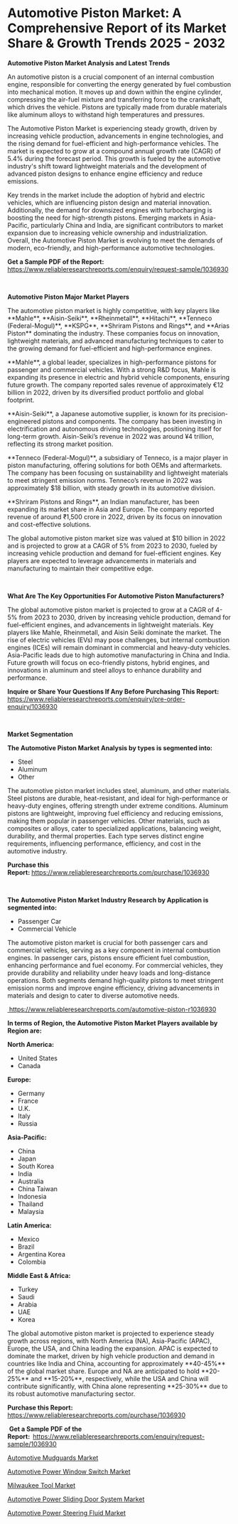 <p><h1>Automotive Piston Market: A Comprehensive Report of its Market Share & Growth Trends 2025 - 2032</h1></p><p><strong>Automotive Piston Market Analysis and Latest Trends</strong></p>
<p><p>An automotive piston is a crucial component of an internal combustion engine, responsible for converting the energy generated by fuel combustion into mechanical motion. It moves up and down within the engine cylinder, compressing the air-fuel mixture and transferring force to the crankshaft, which drives the vehicle. Pistons are typically made from durable materials like aluminum alloys to withstand high temperatures and pressures.</p><p>The Automotive Piston Market is experiencing steady growth, driven by increasing vehicle production, advancements in engine technologies, and the rising demand for fuel-efficient and high-performance vehicles. The market is expected to grow at a compound annual growth rate (CAGR) of 5.4% during the forecast period. This growth is fueled by the automotive industry's shift toward lightweight materials and the development of advanced piston designs to enhance engine efficiency and reduce emissions.</p><p>Key trends in the market include the adoption of hybrid and electric vehicles, which are influencing piston design and material innovation. Additionally, the demand for downsized engines with turbocharging is boosting the need for high-strength pistons. Emerging markets in Asia-Pacific, particularly China and India, are significant contributors to market expansion due to increasing vehicle ownership and industrialization. Overall, the Automotive Piston Market is evolving to meet the demands of modern, eco-friendly, and high-performance automotive technologies.</p></p>
<p><strong>Get a Sample PDF of the Report:&nbsp;</strong> <a href="https://www.reliableresearchreports.com/enquiry/request-sample/1036930?utm_campaign=121&utm_medium=2&utm_source=Github&utm_content=ia&utm_term=22012025&utm_id=automotive-piston">https://www.reliableresearchreports.com/enquiry/request-sample/1036930</a></p>
<p>&nbsp;</p>
<p><strong>Automotive Piston Major Market Players</strong></p>
<p><p>The automotive piston market is highly competitive, with key players like **Mahle**, **Aisin-Seiki**, **Rheinmetall**, **Hitachi**, **Tenneco (Federal-Mogul)**, **KSPG**, **Shriram Pistons and Rings**, and **Arias Piston** dominating the industry. These companies focus on innovation, lightweight materials, and advanced manufacturing techniques to cater to the growing demand for fuel-efficient and high-performance engines.</p><p>**Mahle**, a global leader, specializes in high-performance pistons for passenger and commercial vehicles. With a strong R&D focus, Mahle is expanding its presence in electric and hybrid vehicle components, ensuring future growth. The company reported sales revenue of approximately €12 billion in 2022, driven by its diversified product portfolio and global footprint.</p><p>**Aisin-Seiki**, a Japanese automotive supplier, is known for its precision-engineered pistons and components. The company has been investing in electrification and autonomous driving technologies, positioning itself for long-term growth. Aisin-Seiki’s revenue in 2022 was around ¥4 trillion, reflecting its strong market position.</p><p>**Tenneco (Federal-Mogul)**, a subsidiary of Tenneco, is a major player in piston manufacturing, offering solutions for both OEMs and aftermarkets. The company has been focusing on sustainability and lightweight materials to meet stringent emission norms. Tenneco’s revenue in 2022 was approximately $18 billion, with steady growth in its automotive division.</p><p>**Shriram Pistons and Rings**, an Indian manufacturer, has been expanding its market share in Asia and Europe. The company reported revenue of around ₹1,500 crore in 2022, driven by its focus on innovation and cost-effective solutions.</p><p>The global automotive piston market size was valued at $10 billion in 2022 and is projected to grow at a CAGR of 5% from 2023 to 2030, fueled by increasing vehicle production and demand for fuel-efficient engines. Key players are expected to leverage advancements in materials and manufacturing to maintain their competitive edge.</p></p>
<p>&nbsp;</p>
<p><strong>What Are The Key Opportunities For Automotive Piston Manufacturers?</strong></p>
<p><p>The global automotive piston market is projected to grow at a CAGR of 4-5% from 2023 to 2030, driven by increasing vehicle production, demand for fuel-efficient engines, and advancements in lightweight materials. Key players like Mahle, Rheinmetall, and Aisin Seiki dominate the market. The rise of electric vehicles (EVs) may pose challenges, but internal combustion engines (ICEs) will remain dominant in commercial and heavy-duty vehicles. Asia-Pacific leads due to high automotive manufacturing in China and India. Future growth will focus on eco-friendly pistons, hybrid engines, and innovations in aluminum and steel alloys to enhance durability and performance.</p></p>
<p><strong>Inquire or Share Your Questions If Any Before Purchasing This Report:</strong> <a href="https://www.reliableresearchreports.com/enquiry/pre-order-enquiry/1036930?utm_campaign=121&utm_medium=2&utm_source=Github&utm_content=ia&utm_term=22012025&utm_id=automotive-piston">https://www.reliableresearchreports.com/enquiry/pre-order-enquiry/1036930</a></p>
<p>&nbsp;</p>
<p><strong>Market Segmentation</strong></p>
<p><strong>The Automotive Piston Market Analysis by types is segmented into:</strong></p>
<p><ul><li>Steel</li><li>Aluminum</li><li>Other</li></ul></p>
<p><p>The automotive piston market includes steel, aluminum, and other materials. Steel pistons are durable, heat-resistant, and ideal for high-performance or heavy-duty engines, offering strength under extreme conditions. Aluminum pistons are lightweight, improving fuel efficiency and reducing emissions, making them popular in passenger vehicles. Other materials, such as composites or alloys, cater to specialized applications, balancing weight, durability, and thermal properties. Each type serves distinct engine requirements, influencing performance, efficiency, and cost in the automotive industry.</p></p>
<p><strong>Purchase this Report:&nbsp;</strong><a href="https://www.reliableresearchreports.com/purchase/1036930?utm_campaign=121&utm_medium=2&utm_source=Github&utm_content=ia&utm_term=22012025&utm_id=automotive-piston">https://www.reliableresearchreports.com/purchase/1036930</a></p>
<p>&nbsp;</p>
<p><strong>The Automotive Piston Market Industry Research by Application is segmented into:</strong></p>
<p><ul><li>Passenger Car</li><li>Commercial Vehicle</li></ul></p>
<p><p>The automotive piston market is crucial for both passenger cars and commercial vehicles, serving as a key component in internal combustion engines. In passenger cars, pistons ensure efficient fuel combustion, enhancing performance and fuel economy. For commercial vehicles, they provide durability and reliability under heavy loads and long-distance operations. Both segments demand high-quality pistons to meet stringent emission norms and improve engine efficiency, driving advancements in materials and design to cater to diverse automotive needs.</p></p>
<p><a href="https://www.reliableresearchreports.com/automotive-piston-r1036930?utm_campaign=121&utm_medium=2&utm_source=Github&utm_content=ia&utm_term=22012025&utm_id=automotive-piston">&nbsp;https://www.reliableresearchreports.com/automotive-piston-r1036930</a></p>
<p><strong>In terms of Region, the Automotive Piston Market Players available by Region are:</strong></p>
<p>
    <p> <strong> North America: </strong>
        <ul>
            <li>United States</li>
            <li>Canada</li>
        </ul>
        </p> 
    <p> <strong> Europe: </strong>
        <ul>
            <li>Germany</li>
            <li>France</li>
            <li>U.K.</li>
            <li>Italy</li>
            <li>Russia</li>
        </ul>
        </p> 
    <p> <strong> Asia-Pacific: </strong>
        <ul>
            <li>China</li>
            <li>Japan</li>
            <li>South Korea</li>
            <li>India</li>
            <li>Australia</li>
            <li>China Taiwan</li>
            <li>Indonesia</li>
            <li>Thailand</li>
            <li>Malaysia</li>
        </ul>
        </p> 
    <p> <strong> Latin America: </strong>
        <ul>
            <li>Mexico</li>
            <li>Brazil</li>
            <li>Argentina Korea</li>
            <li>Colombia</li>
        </ul>
        </p> 
    <p> <strong> Middle East & Africa: </strong>
        <ul>
            <li>Turkey</li>
            <li>Saudi</li>
            <li>Arabia</li>
            <li>UAE</li>
            <li>Korea</li>
        </ul>
    </p>
    </p>
<p><p>The global automotive piston market is projected to experience steady growth across regions, with North America (NA), Asia-Pacific (APAC), Europe, the USA, and China leading the expansion. APAC is expected to dominate the market, driven by high vehicle production and demand in countries like India and China, accounting for approximately **40-45%** of the global market share. Europe and NA are anticipated to hold **20-25%** and **15-20%**, respectively, while the USA and China will contribute significantly, with China alone representing **25-30%** due to its robust automotive manufacturing sector.</p></p>
<p><strong>Purchase this Report: </strong><a href="https://www.reliableresearchreports.com/purchase/1036930?utm_campaign=121&utm_medium=2&utm_source=Github&utm_content=ia&utm_term=22012025&utm_id=automotive-piston">https://www.reliableresearchreports.com/purchase/1036930</a></p>
<p>&nbsp;<strong>Get a Sample PDF of the Report:&nbsp;&nbsp;</strong><a href="https://www.reliableresearchreports.com/enquiry/request-sample/1036930?utm_campaign=121&utm_medium=2&utm_source=Github&utm_content=ia&utm_term=22012025&utm_id=automotive-piston">https://www.reliableresearchreports.com/enquiry/request-sample/1036930</a></p>
<p><strong></strong></p>
<p><p><a href="https://github.com/mauripalmi/Market-Research-Report-List-5/blob/main/automotive-mudguards-market.md?utm_campaign=121&utm_medium=2&utm_source=Github&utm_content=ia&utm_term=22012025&utm_id=automotive-piston">Automotive Mudguards Market</a></p><p><a href="https://github.com/janraimondo83/Market-Research-Report-List-1/blob/main/automotive-power-window-switch-market.md?utm_campaign=121&utm_medium=2&utm_source=Github&utm_content=ia&utm_term=22012025&utm_id=automotive-piston">Automotive Power Window Switch Market</a></p><p><a href="https://github.com/sca704osol/Market-Research-Report-List-1/blob/main/milwaukee-tool-market.md?utm_campaign=121&utm_medium=2&utm_source=Github&utm_content=ia&utm_term=22012025&utm_id=automotive-piston">Milwaukee Tool Market</a></p><p><a href="https://github.com/kbollin866/Market-Research-Report-List-1/blob/main/automotive-power-sliding-door-system-market.md?utm_campaign=121&utm_medium=2&utm_source=Github&utm_content=ia&utm_term=22012025&utm_id=automotive-piston">Automotive Power Sliding Door System Market</a></p><p><a href="https://github.com/sholympia197070/Market-Research-Report-List-1/blob/main/automotive-power-steering-fluid-market.md?utm_campaign=121&utm_medium=2&utm_source=Github&utm_content=ia&utm_term=22012025&utm_id=automotive-piston">Automotive Power Steering Fluid Market</a></p></p>